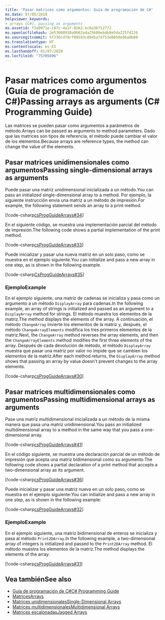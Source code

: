 ```yaml
---
title: 'Pasar matrices como argumentos: Guía de programación de C#'
ms.date: 07/05/2018
helpviewer_keywords:
- arrays [C#], passing as arguments
ms.assetid: f3a0971e-c87c-4a1f-8262-bc0a3b712772
ms.openlocfilehash: 2e53008910a9062ada25680eb4b8e54a225fd226
ms.sourcegitcommit: 5f236cd78cf09593c8945a7d753e0850e96a0b80
ms.translationtype: HT
ms.contentlocale: es-ES
ms.lasthandoff: 01/07/2020
ms.locfileid: "75705696"
---
```

# <a name="passing-arrays-as-arguments-c-programming-guide"></a><span data-ttu-id="d3208-102">Pasar matrices como argumentos (Guía de programación de C#)</span><span class="sxs-lookup"><span data-stu-id="d3208-102">Passing arrays as arguments (C# Programming Guide)</span></span>

<span data-ttu-id="d3208-103">Las matrices se pueden pasar como argumentos a parámetros de método.</span><span class="sxs-lookup"><span data-stu-id="d3208-103">Arrays can be passed as arguments to method parameters.</span></span> <span data-ttu-id="d3208-104">Dado que las matrices son tipos de referencia, el método puede cambiar el valor de los elementos.</span><span class="sxs-lookup"><span data-stu-id="d3208-104">Because arrays are reference types, the method can change the value of the elements.</span></span>

## <a name="passing-single-dimensional-arrays-as-arguments"></a><span data-ttu-id="d3208-105">Pasar matrices unidimensionales como argumentos</span><span class="sxs-lookup"><span data-stu-id="d3208-105">Passing single-dimensional arrays as arguments</span></span>

<span data-ttu-id="d3208-106">Puede pasar una matriz unidimensional inicializada a un método.</span><span class="sxs-lookup"><span data-stu-id="d3208-106">You can pass an initialized single-dimensional array to a method.</span></span> <span data-ttu-id="d3208-107">Por ejemplo, la siguiente instrucción envía una matriz a un método de impresión.</span><span class="sxs-lookup"><span data-stu-id="d3208-107">For example, the following statement sends an array to a print method.</span></span>

[!code-csharp[csProgGuideArrays#34](~/samples/snippets/csharp/VS_Snippets_VBCSharp/csProgGuideArrays/CS/Arrays.cs#34)]

<span data-ttu-id="d3208-108">En el siguiente código, se muestra una implementación parcial del método de impresión.</span><span class="sxs-lookup"><span data-stu-id="d3208-108">The following code shows a partial implementation of the print method.</span></span>

[!code-csharp[csProgGuideArrays#33](~/samples/snippets/csharp/VS_Snippets_VBCSharp/csProgGuideArrays/CS/Arrays.cs#33)]

<span data-ttu-id="d3208-109">Puede inicializar y pasar una nueva matriz en un solo paso, como se muestra en el ejemplo siguiente.</span><span class="sxs-lookup"><span data-stu-id="d3208-109">You can initialize and pass a new array in one step, as is shown in the following example.</span></span>

[!code-csharp[CsProgGuideArrays#35](~/samples/snippets/csharp/VS_Snippets_VBCSharp/csProgGuideArrays/CS/Arrays.cs#35)]

### <a name="example"></a><span data-ttu-id="d3208-110">Ejemplo</span><span class="sxs-lookup"><span data-stu-id="d3208-110">Example</span></span>

<span data-ttu-id="d3208-111">En el ejemplo siguiente, una matriz de cadenas se inicializa y pasa como un argumento a un método `DisplayArray` para cadenas.</span><span class="sxs-lookup"><span data-stu-id="d3208-111">In the following example, an array of strings is initialized and passed as an argument to a `DisplayArray` method for strings.</span></span> <span data-ttu-id="d3208-112">El método muestra los elementos de la matriz.</span><span class="sxs-lookup"><span data-stu-id="d3208-112">The method displays the elements of the array.</span></span> <span data-ttu-id="d3208-113">A continuación, el método `ChangeArray` invierte los elementos de la matriz y, después, el método `ChangeArrayElements` modifica los tres primeros elementos de la matriz.</span><span class="sxs-lookup"><span data-stu-id="d3208-113">Next, the `ChangeArray` method reverses the array elements, and then the `ChangeArrayElements` method modifies the first three elements of the array.</span></span> <span data-ttu-id="d3208-114">Después de cada devolución de método, el método `DisplayArray` muestra que pasar una matriz por valor no impide que se cambien los elementos de la matriz.</span><span class="sxs-lookup"><span data-stu-id="d3208-114">After each method returns, the `DisplayArray` method shows that passing an array by value doesn't prevent changes to the array elements.</span></span>

[!code-csharp[csProgGuideArrays#30](~/samples/snippets/csharp/VS_Snippets_VBCSharp/csProgGuideArrays/CS/ArrayExample.cs)]

## <a name="passing-multidimensional-arrays-as-arguments"></a><span data-ttu-id="d3208-115">Pasar matrices multidimensionales como argumentos</span><span class="sxs-lookup"><span data-stu-id="d3208-115">Passing multidimensional arrays as arguments</span></span>

<span data-ttu-id="d3208-116">Pase una matriz multidimensional inicializada a un método de la misma manera que pasa una matriz unidimensional.</span><span class="sxs-lookup"><span data-stu-id="d3208-116">You pass an initialized multidimensional array to a method in the same way that you pass a one-dimensional array.</span></span>

[!code-csharp[csProgGuideArrays#41](~/samples/snippets/csharp/VS_Snippets_VBCSharp/csProgGuideArrays/CS/Arrays.cs#41)]

<span data-ttu-id="d3208-117">En el código siguiente, se muestra una declaración parcial de un método de impresión que acepta una matriz bidimensional como su argumento.</span><span class="sxs-lookup"><span data-stu-id="d3208-117">The following code shows a partial declaration of a print method that accepts a two-dimensional array as its argument.</span></span>

[!code-csharp[csProgGuideArrays#36](~/samples/snippets/csharp/VS_Snippets_VBCSharp/csProgGuideArrays/CS/Arrays.cs#36)]

<span data-ttu-id="d3208-118">Puede inicializar y pasar una matriz nueva en un solo paso, como se muestra en el ejemplo siguiente:</span><span class="sxs-lookup"><span data-stu-id="d3208-118">You can initialize and pass a new array in one step, as is shown in the following example:</span></span>

[!code-csharp[csProgGuideArrays#32](~/samples/snippets/csharp/VS_Snippets_VBCSharp/csProgGuideArrays/CS/Arrays.cs#32)]

### <a name="example"></a><span data-ttu-id="d3208-119">Ejemplo</span><span class="sxs-lookup"><span data-stu-id="d3208-119">Example</span></span>

<span data-ttu-id="d3208-120">En el ejemplo siguiente, una matriz bidimensional de enteros se inicializa y pasa al método `Print2DArray`.</span><span class="sxs-lookup"><span data-stu-id="d3208-120">In the following example, a two-dimensional array of integers is initialized and passed to the `Print2DArray` method.</span></span> <span data-ttu-id="d3208-121">El método muestra los elementos de la matriz.</span><span class="sxs-lookup"><span data-stu-id="d3208-121">The method displays the elements of the array.</span></span>

[!code-csharp[csProgGuideArrays#31](~/samples/snippets/csharp/VS_Snippets_VBCSharp/csProgGuideArrays/CS/Arrays.cs#31)]

## <a name="see-also"></a><span data-ttu-id="d3208-122">Vea también</span><span class="sxs-lookup"><span data-stu-id="d3208-122">See also</span></span>

- [<span data-ttu-id="d3208-123">Guía de programación de C#</span><span class="sxs-lookup"><span data-stu-id="d3208-123">C# Programming Guide</span></span>](../index.md)
- [<span data-ttu-id="d3208-124">Matrices</span><span class="sxs-lookup"><span data-stu-id="d3208-124">Arrays</span></span>](index.md)
- [<span data-ttu-id="d3208-125">Matrices unidimensionales</span><span class="sxs-lookup"><span data-stu-id="d3208-125">Single-Dimensional Arrays</span></span>](single-dimensional-arrays.md)
- [<span data-ttu-id="d3208-126">Matrices multidimensionales</span><span class="sxs-lookup"><span data-stu-id="d3208-126">Multidimensional Arrays</span></span>](multidimensional-arrays.md)
- [<span data-ttu-id="d3208-127">Matrices escalonadas</span><span class="sxs-lookup"><span data-stu-id="d3208-127">Jagged Arrays</span></span>](jagged-arrays.md)
